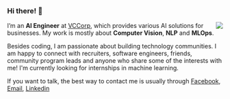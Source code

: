 ### Hi there! 👋 

<a href="#">
<img align="right" src="https://github-readme-stats.vercel.app/api?username=hieptran1812&show_icons=true&theme=default">
</a>

I’m an **AI Engineer** at [VCCorp](https://vccorp.vn/), which provides various AI solutions for businesses. My work is mostly about **Computer Vision**, **NLP** and **MLOps**.

Besides coding, I am passionate about building technology communities. I am happy to connect with recruiters, software engineers, friends, community program leads and anyone who share some of the interests with me! I'm currently looking for internships in machine learning.

If you want to talk, the best way to contact me is usually through [Facebook](https://www.facebook.com/hieptran1812/), [Email](mailto:hieptran.jobs@gmail.com), [Linkedin](https://www.linkedin.com/in/hieptran01/)
